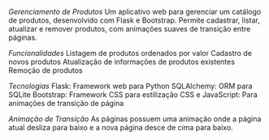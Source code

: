 *Gerenciamento de Produtos*
Um aplicativo web para gerenciar um catálogo de produtos, desenvolvido com Flask e Bootstrap. Permite cadastrar, listar, atualizar e remover produtos, com animações suaves de transição entre páginas.

*Funcionalidades*
Listagem de produtos ordenados por valor
Cadastro de novos produtos
Atualização de informações de produtos existentes
Remoção de produtos

*Tecnologias*
Flask: Framework web para Python
SQLAlchemy: ORM para SQLite
Bootstrap: Framework CSS para estilização
CSS e JavaScript: Para animações de transição de página

*Animação de Transição*
As páginas possuem uma animação onde a página atual desliza para baixo e a nova página desce de cima para baixo.

